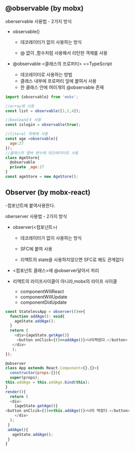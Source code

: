 ## @observable (by mobx)

oberservable 사용법 - 2가지 방식

- observable(<value>)

  - 데코레이터가 없이 사용하는 방식

  - @ 없이 ,함수처럼 사용해서 리턴한 객체를 사용

    

- @observable <클래스의 프로퍼티> =>TypeScript

  - 데코레이터로 사용하는 방법
  - 클래스 내부에 프로퍼티 앞에 붙여서 사용
  - 한 클래스 안에 여러개의 @observable 존재

    

~~~javascript
import {observable} from 'mobx';

//array에 사용
const list = observable([1,2,4]);

//booleandㅔ 사용
const islogin = observable(true);

//literal 객체에 사용
const age =observable({
  age:27
});
//클래스의 멤버 변수에 데코레이터로 사용
class AgeStore{
  @observable
  private _age:27
}
const ageStore = new AgeStore();
~~~

## Observer (by mobx-react)

-컴포넌트에 붙여사용한다.

oberserver 사용법 - 2가지 방식

- observer(<컴포넌트>)

  - 데코레이터가 없이 사용하는 방식

  - SFC에 붙여 사용

  - 리액트의 state을 사용하지않으면 SFC로 해도 관계없다

    

- <컴포넌트 클래스>에 @observer달아서 처리

- 리액트의 라이프사이클이 아니라,mobx의 라이프 사이클

  - componentWillReact
  - componentWillUpdate
  - componentDidUpdate

  

~~~javascript
const StatelessApp = observer(()=>{
  function addAge(): void{
    ageState.addAge();
  }
  return (
    <div>{ageState.getAge()}
     <button onClick={()=>addAge()}>나이먹었다.</button>
   </div>                         
   );                                                  
});

@observer
class App extends React.Component<{},{}>{
  constructor(props:{}){
  super(props);
this.addAge = this.addAge.bind(this);
}
render(){
  return (
  <div>
    {ageState.getAge()}
<button onClcik={()=>this.addAge()}>나이 먹었다.</button>
    </div>
  );
 }
 addAge(){
   ageState.addAge();
 }
}
~~~

